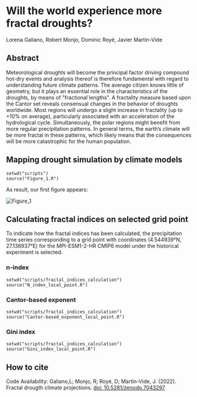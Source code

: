 # Will the world experience more fractal droughts?
Lorena Galiano, Robert Monjo, Dominic Royé, Javier Martin-Vide


## Abstract

Meteorological droughts will become the principal factor driving compound hot-dry events and analysis thereof is therefore fundamental with regard to understanding future climate patterns. The average citizen knows little of geometry, but it plays an essential role in the characteristics of the droughts, by means of "fractional lengths". A fractality measure based upon the Cantor set reveals consensual changes in the behavior of droughts worldwide. Most regions will undergo a slight increase in fractality (up to +10% on average), particularly associated with an acceleration of the hydrological cycle. Simultaneously, the polar regions might benefit from more regular precipitation patterns. In general terms, the earth’s climate will be more fractal in these patterns, which likely means that the consequences will be more catastrophic for the human population.


## Mapping drought simulation by climate models

```{r, echo=FALSE}
setwd("scripts")
source("Figure_1.R")
```

As result, our first figure appears:

![Figure_1](https://user-images.githubusercontent.com/110187434/190433141-bf478a10-cc15-4ca7-8047-fcde23479f81.PNG)


## Calculating fractal indices on selected grid point

To indicate how the fractal indices has been calculated, the precipitation time series corresponding to a grid point with coordinates (4.544939°N, 27.136937°E) for the MPI-ESM1-2-HR CMIP6 model under the historical experiment is selected.

### n-index

```{r, echo=FALSE}
setwd("scripts/fractal_indices_calculation")
source("N_index_local_point.R")
```

### Cantor-based exponent

```{r, echo=FALSE}
setwd("scripts/fractal_indices_calculation")
source("Cantor-based_exponent_local_point.R")
```

### Gini index

```{r, echo=FALSE}
setwd("scripts/fractal_indices_calculation")
source("Gini_index_local_point.R")
```


## How to cite

Code Availability: Galiano,L; Monjo, R; Royé, D; Martin-Vide, J. (2022). Fractal drougth climate projections. [doi: 10.5281/zenodo.7043297](https://doi.org/10.5281/zenodo.7043297)

